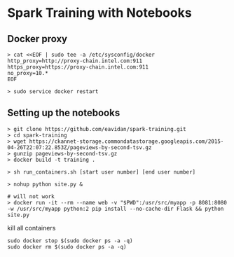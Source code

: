 # Spark Training with Notebooks

## Docker proxy
```
> cat <<EOF | sudo tee -a /etc/sysconfig/docker
http_proxy=http://proxy-chain.intel.com:911
https_proxy=https://proxy-chain.intel.com:911
no_proxy=10.*
EOF

> sudo service docker restart
```

## Setting up the notebooks
```
> git clone https://github.com/eavidan/spark-training.git
> cd spark-training
> wget https://ckannet-storage.commondatastorage.googleapis.com/2015-04-26T22:07:22.853Z/pageviews-by-second-tsv.gz
> gunzip pageviews-by-second-tsv.gz
> docker build -t training .
```

```
> sh run_containers.sh [start user number] [end user number]
```

```
> nohup python site.py &

# will not work
> docker run -it --rm --name web -v "$PWD":/usr/src/myapp -p 8081:8080 -w /usr/src/myapp python:2 pip install --no-cache-dir Flask && python site.py
```


kill all containers
```
sudo docker stop $(sudo docker ps -a -q)
sudo docker rm $(sudo docker ps -a -q)
```